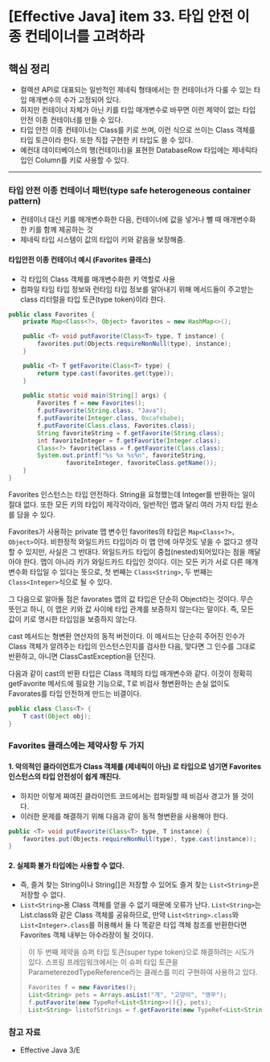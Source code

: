 # [Effective Java] item 33. 타입 안전 이종 컨테이너를 고려하라

## 핵심 정리

- 컬렉션 API로 대표되는 일반적인 제네릭 형태에서는 한 컨테이너가 다룰 수 있는 타입 매개변수의 수가 고정되어 있다.
- 하지만 컨테이너 자체가 아닌 키를 타입 매개변수로 바꾸면 이런 제약이 없는 타입 안전 이종 컨테이너를 만들 수 있다.
- 타입 안전 이종 컨테이너는 Class를 키로 쓰며, 이런 식으로 쓰이는 Class 객체를 타입 토큰이라 한다. 또한 직접 구현한 키 타입도 쓸 수 있다. 
- 예컨대 데이터베이스의 행(컨테이너)을 표현한 DatabaseRow 타입에는 제네릭타입인 Column<T>를 키로 사용할 수 있다.

---

### 타입 안전 이종 컨테이너 패턴(type safe heterogeneous container pattern)
- 컨테이너 대신 키를 매개변수화한 다음, 컨테이너에 값을 넣거나 뺄 때 매개변수화한 키를 함께 제공하는 것
- 제네릭 타입 시스템이 값의 타입이 키와 같음을 보장해줌.

#### 타입안전 이종 컨테이너 예시 (Favorites 클래스)
- 각 타입의 Class 객체를 매개변수화한 키 역할로 사용
- 컴파일 타임 타입 정보와 런타임 타입 정보를 알아내기 위해 메서드들이 주고받는 class 리터럴을 타입 토큰(type token)이라 한다.
```java
public class Favorites {
    private Map<Class<?>, Object> favorites = new HashMap<>();

    public <T> void putFavorite(Class<T> type, T instance) {
        favorites.put(Objects.requireNonNull(type), instance);
    }

    public <T> T getFavorite(Class<T> type) {
        return type.cast(favorites.get(type));
    }
    
    public static void main(String[] args) {
        Favorites f = new Favorites();
        f.putFavorite(String.class, "Java");
        f.putFavorite(Integer.class, 0xcafebabe);
        f.putFavorite(Class.class, Favorites.class);
        String favoriteString = f.getFavorite(String.class);
        int favoriteInteger = f.getFavorite(Integer.class);
        Class<?> favoriteClass = f.getFavorite(Class.class);
        System.out.printf("%s %x %s%n", favoriteString,
                favoriteInteger, favoriteClass.getName());
    }
}
```

Favorites 인스턴스는 타입 안전하다. String을 요청했는데 Integer를 반환하는 일이 절대 없다. 또한 모든 키의 타입이 제각각이라, 일반적인 맵과 달리 여러 가지 타입 원소를 담을 수 있다.

Favorites가 사용하는 private 맵 변수인 favorites의 타입은 `Map<Class<?>, Object>`이다. 비한정적 와일드카드 타입이라 이 맵 안에 아무것도 넣을 수 없다고 생각할 수 있지만, 사실은 그 반대다. 와일드카드 타입이 중첩(nested)되어있다는 점을 깨달아야 한다. 맵이 아니라 키가 와일드카드 타입인 것이다. 이는 모든 키가 서로 다른 매개변수화 타입일 수 있다는 뜻으로, 첫 번째는 `Class<String>`, 두 번째는 `Class<Integer>`식으로 될 수 있다. 

그 다음으로 알아둘 점은 favorates 맵의 값 타입은 단순히 Object라는 것이다. 무슨 뜻인고 하니, 이 맵은 키와 값 사이에 타입 관계를 보증하지 않는다는 말이다. 즉, 모든 값이 키로 명시한 타입임을 보증하지 않는다.

cast 메서드는 형변환 연산자의 동적 버전이다. 이 메서드는 단순히 주어진 인수가 Class 객체가 알려주는 타입의 인스턴스인지를 검사한 다음, 맞다면 그 인수를 그대로 반환하고, 아니면 ClassCastException을 던진다.

다음과 같이 cast의 반환 타입은 Class 객체의 타입 매개변수와 같다. 이것이 정확히 getFavorite 메서드에 필요한 기능으로, T로 비검사 형변환하는 손실 없이도 Favorates를 타입 안전하게 만드는 비결이다.

```java
public class Class<T> {
    T cast(Object obj);
}
```

### Favorites 클래스에는 제약사항 두 가지
#### 1. 악의적인 클라이언트가 Class 객체를 (제네릭이 아닌) 로 타입으로 넘기면 Favorites 인스턴스의 타입 안전성이 쉽게 깨진다. 
- 하지만 이렇게 짜여진 클라이언트 코드에서는 컴파일할 때 비검사 경고가 뜰 것이다.
- 이러한 문제를 해결하기 위해 다음과 같이 동적 형변환을 사용해야 한다.
```java
public <T> void putFavorite(Class<T> type, T instance) {
    favorites.put(Objects.requireNonNull(type), type.cast(instance));
}
```
#### 2. 실체화 불가 타입에는 사용할 수 없다.
- 즉, 즐겨 찾는 String이나 String[]은 저장할 수 있어도 즐겨 찾는 `List<String>`은 저장할 수 없다. 
- `List<String>`용 Class 객체를 얻을 수 없기 때문에 오류가 난다. `List<String>`는 List.class와 같은 Class 객체를 공유하므로, 만약 `List<String>.class`와 `List<Integer>.class`를 허용해서 둘 다 똑같은 타입 객체 참조를 반환한다면 Favorites 객체 내부는 아수라장이 될 것이다.

> 이 두 번째 제약을 슈퍼 타입 토큰(super type token)으로 해결하려는 시도가 있다. 스프링 프레임워크에서는 이 슈퍼 타입 토큰을 ParameterezedTypeReference라는 클래스를 미리 구현하여 사용하고 있다. 
>```java
> Favorites f = new Favorites();
> List<String> pets = Arrays.asList("개", "고양이", "앵무");
> f.putFavorite(new TypeRef<List<String>>(){}, pets);
> List<String> listofStrings = f.getFavorite(new TypeRef<List<String>>(){});
>```


### 참고 자료
- Effective Java 3/E